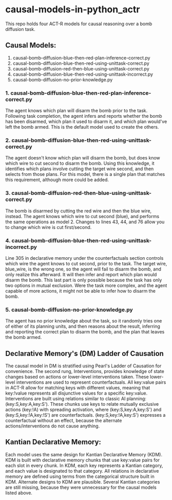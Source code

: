 # causal-models-in-python_actr

This repo holds four ACT-R models for causal reasoning over a bomb diffusion task.

## Causal Models:

1. causal-bomb-diffusion-blue-then-red-plan-inference-correct.py
2. causal-bomb-diffusion-blue-then-red-using-unittask-correct.py
3. causal-bomb-diffusion-red-then-blue-using-unittask-correct.py
4. causal-bomb-diffusion-blue-then-red-using-unittask-incorrect.py
5. causal-bomb-diffusion-no-prior-knowledge.py

### 1. causal-bomb-diffusion-blue-then-red-plan-inference-correct.py
The agent knows which plan will disarm the bomb prior to the task. Following task completion, the agent infers and reports whether the bomb has been disarmed, which plan it used to disarm it, and which plan would've left the bomb armed. This is the default model used to create the others.

### 2. causal-bomb-diffusion-blue-then-red-using-unittask-correct.py
The agent doesn't know which plan will disarm the bomb, but does know which wire to cut second to disarm the bomb. Using this knowledge, it identifies which plans involve cutting the target wire second, and then selects from those plans. For this model, there is a single plan that matches this requirement, although more could be added.

### 3. causal-bomb-diffusion-red-then-blue-using-unittask-correct.py
The bomb is disarmed by cutting the red wire and then the blue wire, instead. The agent knows which wire to cut second (blue), and performs the same operations as model 2. Changes to lines 43, 44, and 76 allow you to change which wire is cut first/second.

### 4. causal-bomb-diffusion-blue-then-red-using-unittask-incorrect.py
Line 305 in declarative memory under the counterfactuals section controls which wire the agent knows to cut second, prior to the task. The target wire, blue_wire, is the wrong one, so the agent will fail to disarm the bomb, and only realize this afterward. It will then infer and report which plan would disarm the bomb. This last part is only possible because the task has only two options in mutual exclusion. Were the task more complex, and the agent capable of more actions, it might not be able to infer how to disarm the bomb.

### 5. causal-bomb-diffusion-no-prior-knowledge.py
The agent has no prior knowledge about the task, so it randomly tries one of either of its planning units, and then reasons about the result, inferring and reporting the correct plan to disarm the bomb, and the plan that leaves the bomb armed.

## Declarative Memory's (DM) Ladder of Causation
The causal model in DM is stratified using Pearl's Ladder of Causation for convenience. The second rung, Interventions, provides knowledge of state changes based on actions or lower-level interventions taken. These lower-level interventions are used to represent counterfactuals. All key:value pairs in ACT-R allow for matching keys with different values, meaning that key:!value represents all disjunctive values for a specific key:value. Interventions are built using relations similar to classic AI planning: (key:S,key:A,key:S'). These chunks use keys to relate mutually exclusive actions (key:!A) with spreading activation, where (key:S,key:A,key:S') and (key:S,key:!A,key:!S') are counterfactuals. (key:S,key:!A,key:S') expresses a counterfactual without an effect, because the alternate actions/interventions do not cause anything. 

## Kantian Declarative Memory:
Each model uses the same design for Kantian Declarative Memory (KDM).
KDM is built with declarative memory chunks that use key:value pairs for each slot in every chunk.
In KDM, each key represents a Kantian category, and each value is designated to that category.
All relations in declarative memory are defined using terms from the categorical structure built in KDM. Alternate designs to KDM are plausible. Several Kantian categories are still missing, because they were unnecessary for the causal models listed above.

